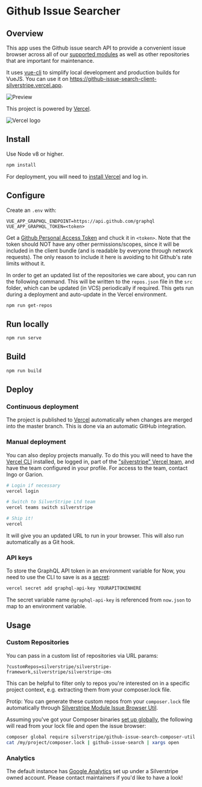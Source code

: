 # Github Issue Searcher

## Overview

This app uses the Github issue search API to provide
a convenient issue browser across all of our
[supported modules](https://docs.silverstripe.org/en/project_governance/supported_modules/)
as well as other repositories that are important for maintenance.

It uses [vue-cli](https://github.com/vuejs/vue-cli/blob/dev/docs/cli.md)
to simplify local development and production builds for VueJS.
You can use it on https://github-issue-search-client-silverstripe.vercel.app.

![Preview](_img/preview.png)

This project is powered by [Vercel](https://vercel.com/?utm_source=silverstripe&utm_campaign=oss).

![Vercel logo](_img/vercel-logotype-dark.png)

## Install

Use Node v8 or higher.

```bash
npm install
```

For deployment, you will need to [install Vercel](https://vercel.com/download/?utm_source=silverstripe&utm_campaign=oss) and log in.

## Configure

Create an `.env` with:

```env
VUE_APP_GRAPHQL_ENDPOINT=https://api.github.com/graphql
VUE_APP_GRAPHQL_TOKEN=<token>
```

Get a [Github Personal Access Token](https://github.com/settings/tokens) and chuck it in `<token>`.
Note that the token should NOT have any other permissions/scopes, since it will be included
in the client bundle (and is readable by everyone through network requests).
The only reason to include it here is avoiding to hit Github's rate limits without it.

In order to get an updated list of the repositories we care about,
you can run the following command. This will be written to the `repos.json` file in the `src` folder, which can be
updated (in VCS) periodically if required.
This gets run during a deployment and auto-update in the Vercel environment.

```bash
npm run get-repos
```

## Run locally

```bash
npm run serve
```

## Build

```bash
npm run build
```

## Deploy

### Continuous deployment

The project is published to [Vercel](https://vercel.com/?utm_source=silverstripe&utm_campaign=oss) automatically when changes are merged into the master branch.
This is done via an automatic GitHub integration.

### Manual deployment

You can also deploy projects manually. To do this you will need to have the [Vercel CLI](https://vercel.com/cli/?utm_source=silverstripe&utm_campaign=oss) installed, be
logged in, part of the ["silverstripe" Vercel team](https://vercel.com/teams/silverstripe/settings/members/?utm_source=silverstripe&utm_campaign=oss), 
and have the team configured in your profile. For access to the team, contact Ingo or Garion.

```bash
# Login if necessary
vercel login

# Switch to SilverStripe Ltd team
vercel teams switch silverstripe

# Ship it!
vercel
```

It will give you an updated URL to run in your browser. This will also run automatically as a Git hook.

### API keys

To store the GraphQL API token in an environment variable for Now, you need to use the CLI to save is as a
[secret](https://zeit.co/docs/v2/deployments/environment-variables-and-secrets/?utm_source=silverstripe&utm_campaign=oss#securing-environment-variables-using-secrets):

```bash
vercel secret add graphql-api-key YOURAPITOKENHERE
```

The secret variable name `@graphql-api-key` is referenced from `now.json` to map to an environment variable.

## Usage

### Custom Repositories

You can pass in a custom list of repositories via URL params:

`?customRepos=silverstripe/silverstripe-framework,silverstripe/silverstripe-cms`

This can be helpful to filter only to repos you're interested on in a specific project context,
e.g. extracting them from your composer.lock file.

Protip: You can generate these custom repos from your `composer.lock` file automatically
through [Silverstripe Module Issue Browser Util](https://github.com/silverstripe/silverstripe-github-issue-search-composer-util).

Assuming you've got your Composer binaries [set up globally](https://stackoverflow.com/questions/25373188/how-to-place-the-composer-vendor-bin-directory-in-your-path),
the following will read from your lock file and open the issue browser:

```bash
composer global require silverstripe/github-issue-search-composer-util
cat /my/project/composer.lock | github-issue-search | xargs open
```

### Analytics

The default instance has [Google Analytics](https://analytics.google.com/analytics/web/#/report-home/a84547w88513614p192904949)
set up under a Silverstripe owned account. Please contact maintainers if you'd like to have a look!
